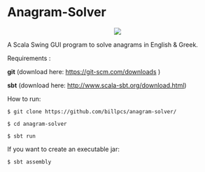 Anagram-Solver
==============


<p align="center">
<img src="http://i.imgur.com/04ednBs.png">
</p>


A Scala Swing GUI program to solve anagrams in English & Greek.

Requirements : 

**git**
(download here: https://git-scm.com/downloads )

**sbt**
(download here: http://www.scala-sbt.org/download.html)



How to run:

`$ git clone https://github.com/billpcs/anagram-solver/ `

`$ cd anagram-solver `

`$ sbt run`


If you want to create an executable jar:

`$ sbt assembly`
